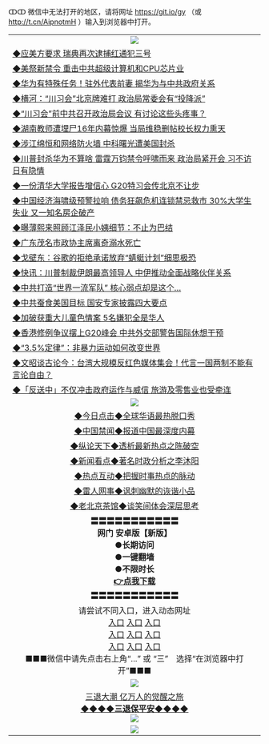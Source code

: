 ↀↀ 微信中无法打开的地区，请将网址 https://git.io/gy （或 http://t.cn/AipnotmH ）输入到浏览器中打开。 


<table>
  <tr>
    <td align=center><img src="https://github.com/gyhhx/image-upload/blob/master/yaowen.jpg" /></td>
  </tr>
<tr>
<td align=left>
<a href="https://d3h66516bh642.cloudfront.net/oo.aspx?name=c1046253&key=lvvdiyawanfwimxk&from=gy">◆应美方要求 瑞典再次逮捕红通犯三号</a><br/></td>
  </tr>
  <tr>
<td align=left>
<a href="https://d3h66516bh642.cloudfront.net/oo.aspx?name=c1046286&key=lvvdiyawanfwimxk&from=gy">◆美祭新禁令 重击中共超级计算机和CPU芯片业</a><br/></td>
 </tr>
  <tr>
<td align=left>
<a href="https://d3h66516bh642.cloudfront.net/oo.aspx?name=c1046347&key=lvvdiyawanfwimxk&from=gy">◆华为有特殊任务！驻外代表前妻 揭华为与中共政府关系</a><br/></td>
 </tr>
   <tr>
<td align=left>
<a href="https://d3h66516bh642.cloudfront.net/oo.aspx?name=https://www.soundofhope.org/gb/2019/06/24/n2983423.html&key=lvvdiyawanfwimxk&from=gy">◆横河：“川习会”北京牌难打 政治局常委会有“投降派”</a><br/></td>
   </tr> 
  <tr>
<td align=left>
<a href="https://d3h66516bh642.cloudfront.net/oo.aspx?name=https://www.soundofhope.org/gb/2019/06/24/n2981824.html&key=lvvdiyawanfwimxk&from=gy">◆“川习会”前中共召开政治局会议 有讨论这些头疼事？
</a><br/></td>
  </tr> 
 <tr>
<td align=left>
<a href="https://d3h66516bh642.cloudfront.net/oo.aspx?name=https://www.soundofhope.org/gb/2019/06/23/n2979922.html&key=lvvdiyawanfwimxk&from=gy">◆湖南教师遭埋尸16年内幕惊爆 当局维稳删帖校长权力熏天</a><br/>
</td>
   </tr>
 <tr>
<td align=left>
<a href="https://d3h66516bh642.cloudfront.net/oo.aspx?name=https://www.ntdtv.com/gb/2019/06/24/a102608178.html&key=lvvdiyawanfwimxk&from=gy">◆涉江绵恒和网络防火墙 中科曙光遭美国封杀</a><br/></td>
  </tr>
  <tr>
<td align=left>
<a href="https://d3h66516bh642.cloudfront.net/oo.aspx?name=c1046244&key=lvvdiyawanfwimxk&from=gy">◆川普封杀华为不算啥 雷霆万钧禁令呼啸而来 政治局紧开会 习不访日有隐情</a><br/></td>
 </tr>
   <tr>
<td align=left>
<a href="https://d3h66516bh642.cloudfront.net/oo.aspx?name=c1046326&key=lvvdiyawanfwimxk&from=gy">◆一份清华大学报告增信心 G20特习会传北京不让步</a><br/>
</td>
   </tr>
 <tr>
<td align=left>
<a href="https://d3h66516bh642.cloudfront.net/oo.aspx?name=c1046226&key=lvvdiyawanfwimxk&from=gy">◆中国经济海啸级预警拉响 债务狂飙危机连锁禁忌救市 30%大学生失业 又一知名房企破产</a><br/></td>
  </tr>
  <tr>
<td align=left>
<a href="https://d3h66516bh642.cloudfront.net/oo.aspx?name=c1046191&key=lvvdiyawanfwimxk&from=gy">◆曝薄熙来照顾江泽民小姨细节：不止为巴结</a><br/></td>
 </tr>
  <tr>
<td align=left>
<a href="https://d3h66516bh642.cloudfront.net/oo.aspx?name=c1046320&key=lvvdiyawanfwimxk&from=gy">◆广东茂名市政协主席离奇溺水死亡</a><br/></td>
 </tr>
   <tr>
<td align=left>
<a href="https://d3h66516bh642.cloudfront.net/oo.aspx?name=c1046329&key=lvvdiyawanfwimxk&from=gy">◆戈壁东：谷歌的拒绝承诺放弃“蜻蜓计划”细思极恐</a><br/></td>
   </tr> 
  <tr>
<td align=left>
<a href="https://d3h66516bh642.cloudfront.net/oo.aspx?name=c1046322&key=lvvdiyawanfwimxk&from=gy">◆快讯：川普制裁伊朗最高领导人 中伊推动全面战略伙伴关系</a><br/></td>
  </tr> 
 <tr>
<td align=left>
<a href="https://d3h66516bh642.cloudfront.net/oo.aspx?name=c1046354&key=lvvdiyawanfwimxk&from=gy">◆中共打造“世界一流军队” 核心弱点却是这个…</a><br/>
</td>
   </tr>
 <tr>
<td align=left>
<a href="https://d3h66516bh642.cloudfront.net/oo.aspx?name=c1046313&key=lvvdiyawanfwimxk&from=gy">◆中共蚕食美国目标 国安专家披露四大要点</a><br/>
</td>
   </tr>
 <tr>
<td align=left>
<a href="https://d3h66516bh642.cloudfront.net/oo.aspx?name=c1046227&key=lvvdiyawanfwimxk&from=gy">◆加破获重大儿童色情案 5名嫌犯全是华人</a><br/></td>
  </tr>
  <tr>
<td align=left>
<a href="https://d3h66516bh642.cloudfront.net/oo.aspx?name=c1046307&key=lvvdiyawanfwimxk&from=gy">◆香港修例争议摆上G20峰会 中共外交部警告国际休想干预</a><br/></td>
 </tr>
   <tr>
<td align=left>
<a href="https://d3h66516bh642.cloudfront.net/oo.aspx?name=c1046321&key=lvvdiyawanfwimxk&from=gy">◆“3.5%定律”：非暴力运动如何改变世界</a><br/>
</td>
   </tr>
 <tr>
<td align=left>
<a href="https://d3h66516bh642.cloudfront.net/oo.aspx?name=c816857_597_1&key=lvvdiyawanfwimxk&from=gy">◆文昭谈古论今：台湾大规模反红色媒体集会！代言一国两制不能有言论自由？</a><br/>
</td>
   </tr>
<tr>
<td align=left>
<a href="https://d3h66516bh642.cloudfront.net/oo.aspx?name=c1046310&key=lvvdiyawanfwimxk&from=gy">◆「反送中」不仅冲击政府运作与威信 旅游及零售业也受牵连</a><br/>
</td>       
</tr> 
  <tr>
    <td align=center><img src="https://github.com/gyhhx/image-upload/blob/master/shipin.jpg" /></td>
  </tr>
   <tr>
   <td align=center> 
<a href="https://d3h66516bh642.cloudfront.net/oo.aspx?name=c816850&key=lvvdiyawanfwimxk&from=gy&tag=9877">◆今日点击◆全球华语最热脱口秀</a><br/>
    </td>
  </tr>
  <tr>
  <td align=center>
<a href="https://d3h66516bh642.cloudfront.net/oo.aspx?name=c816860&key=lvvdiyawanfwimxk&from=gy&tag=99733110">◆中国禁闻◆报道中国最深度内幕</a><br/>
   </tr>
  <tr>
     <td align=center>
<a href="https://d3h66516bh642.cloudfront.net/oo.aspx?name=c816855&key=lvvdiyawanfwimxk&from=gy&tag=997110">◆纵论天下◆透析最新热点之陈破空</a><br/>
   </tr>
   <tr>
      <td align=center>
<a href="https://d3h66516bh642.cloudfront.net/oo.aspx?name=c838308&key=lvvdiyawanfwimxk&from=gy&tag=9973110">◆新闻看点◆著名时政分析之李沐阳</a><br/>
   </tr>
   <tr>
     <td align=center>
<a href="https://d3h66516bh642.cloudfront.net/oo.aspx?name=c816852&key=lvvdiyawanfwimxk&from=gy&tag=9733110">◆热点互动◆把握时事热点的脉动</a><br/>
   </tr>
   <tr>
      <td align=center>
<a href="https://d3h66516bh642.cloudfront.net/oo.aspx?name=c816694&key=lvvdiyawanfwimxk&from=gy&tag=93310">◆雷人网事◆讽刺幽默的诙谐小品</a><br/>
   </tr>
   <tr>
    <td align=center>
<a href="https://d3h66516bh642.cloudfront.net/oo.aspx?name=c816650&key=lvvdiyawanfwimxk&from=gy&tag=9973110">◆老北京茶馆◆谈笑间体会深层思考</a><br/>
   </tr>
  <tr>
    <td align=center>
 <b>〓〓〓〓〓〓〓〓〓〓〓<br/>网门 安卓版【新版】<br/> ●长期访问<br/> ●一键翻墙<br/>  ●不限时长<br/> 
 <a href="https://share.weiyun.com/5qbsVJt">👉<b>点我下载</a><br/>〓〓〓〓〓〓〓〓〓〓〓<br/>
    </td>
    </tr>
   <tr>
    <td align=center>请尝试不同入口，进入动态网址<br/>
      <a href="https://s3.us-east-2.amazonaws.com/ogateo/show.htm">入口</a>
      <a href="https://s3.ca-central-1.amazonaws.com/ogatec/show.htm">入口</a>
      <a href="https://s3.ap-southeast-2.amazonaws.com/ogatey/show.htm">入口</a><br/>
      <a href="https://s3.ap-northeast-2.amazonaws.com/ogates/show.htm">入口</a>
      <a href="https://s3.eu-central-1.amazonaws.com/ogatef/show.htm">入口</a>
      <a href="https://s3.ap-south-1.amazonaws.com/ogatem/show.htm">入口</a><br/>
      <a href="https://s3-us-west-1.amazonaws.com/ogaten/show.htm">入口</a>
      <a href="https://s3.eu-west-2.amazonaws.com/ogatel/show.htm">入口</a>
      <a href="https://s3.ap-northeast-1.amazonaws.com/ogatet/show.htm">入口</a><br/>
      ■■■微信中请先点击右上角“...” 或 “三”　选择“在浏览器中打开”■■■<b><br/>
    </td>
  </tr>
  <tr>
    <td align=center><img src="https://github.com/gyhhx/image-upload/blob/master/3.jpg" /> </td>
</tr>
  <tr>  
  <td align=center>
  <a href="http://ctbtfdoocixoa.global.ssl.fastly.net/oo.aspx?name=c894205&key=ofejcfaxcltk&from=gy&tag=9973110">三退大潮 亿万人的觉醒之旅</a><br/>
      <a href="http://ctbtfdoocixoa.global.ssl.fastly.net/oo.aspx?name=ogQuit.aspx&key=ofejcfaxcltk&from=gy"><b>◆◆◆◆三退保平安◆◆◆◆<br/></a>
      <img src="https://github.com/gyhhx/image-upload/blob/master/3t.jpg" /><br/>
      </td>
  </tr>
   <tr>
    <td align=center><img src="https://raw.githubusercontent.com/oGate2/Up/master/oGate_640.jpg"/></td>
  </tr>
</table>


